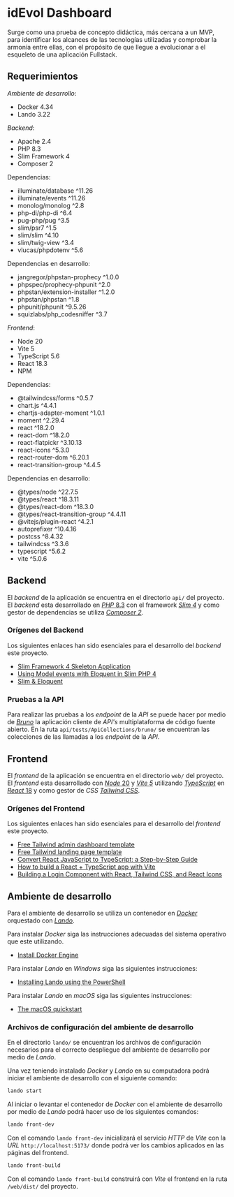 # idEvol Dashboard
Surge como una prueba de concepto didáctica, más cercana a un MVP, para identificar los alcances de las tecnologías utilizadas y comprobar la armonía entre ellas, con el propósito de que llegue a evolucionar a el esqueleto de una aplicación Fullstack.

## Requerimientos
*Ambiente de desarrollo*:
- Docker 4.34
- Lando 3.22

*Backend*:
- Apache 2.4
- PHP 8.3
- Slim Framework 4
- Composer 2

Dependencias:
- illuminate/database ^11.26
- illuminate/events ^11.26
- monolog/monolog ^2.8
- php-di/php-di ^6.4
- pug-php/pug ^3.5
- slim/psr7 ^1.5
- slim/slim ^4.10
- slim/twig-view ^3.4
- vlucas/phpdotenv ^5.6

Dependencias en desarrollo:
- jangregor/phpstan-prophecy ^1.0.0
- phpspec/prophecy-phpunit ^2.0
- phpstan/extension-installer ^1.2.0
- phpstan/phpstan ^1.8
- phpunit/phpunit ^9.5.26
- squizlabs/php_codesniffer ^3.7

*Frontend*:
- Node 20
- Vite 5
- TypeScript 5.6
- React 18.3
- NPM

Dependencias:
- @tailwindcss/forms ^0.5.7
- chart.js ^4.4.1
- chartjs-adapter-moment ^1.0.1
- moment ^2.29.4
- react ^18.2.0
- react-dom ^18.2.0
- react-flatpickr ^3.10.13
- react-icons ^5.3.0
- react-router-dom ^6.20.1
- react-transition-group ^4.4.5

Dependencias en desarrollo:
- @types/node ^22.7.5
- @types/react ^18.3.11
- @types/react-dom ^18.3.0
- @types/react-transition-group ^4.4.11
- @vitejs/plugin-react ^4.2.1
- autoprefixer ^10.4.16
- postcss ^8.4.32
- tailwindcss ^3.3.6
- typescript ^5.6.2
- vite ^5.0.6

## Backend
El _backend_ de la aplicación se encuentra en el directorio `api/` del proyecto. El _backend_ esta desarrollado en [_PHP_ 8.3](https://www.php.net/releases/8.3/es.php) con el framework [_Slim 4_](https://www.slimframework.com/docs/v4/) y como gestor de dependencias se utiliza [_Composer 2_](https://getcomposer.org/doc/00-intro.md).

### Orígenes del Backend
Los siguientes enlaces han sido esenciales para el desarrollo del _backend_ este proyecto.
- [Slim Framework 4 Skeleton Application](https://github.com/slimphp/Slim-Skeleton)
- [Using Model events with Eloquent in Slim PHP 4](https://www.enovision.net/using-model-events-eloquent-slim-php)
- [Slim & Eloquent](https://github.com/kladd/slim-eloquent)

### Pruebas a la API
Para realizar las pruebas a los _endpoint_ de la _API_ se puede hacer por medio de [_Bruno_](https://www.usebruno.com/) la aplicación cliente de _API's_ multiplataforma de código fuente abierto. En la ruta `api/tests/ApiCollections/bruno/` se encuentran las colecciones de las llamadas a los _endpoint_ de la _API_.

## Frontend
El _frontend_ de la aplicación se encuentra en el directorio `web/` del proyecto. El _frontend_ esta desarrollado con [_Node_ 20](https://nodejs.org/en/) y [_Vite 5_](https://es.vitejs.dev/) utilizando [_TypeScript_](https://www.typescriptlang.org/) en [_React_ 18](https://es.react.dev/) y como gestor de _CSS_ [_Tailwind CSS_](https://tailwindcss.com/).

### Orígenes del Frontend
Los siguientes enlaces han sido esenciales para el desarrollo del _frontend_ este proyecto.
- [Free Tailwind admin dashboard template](https://github.com/cruip/tailwind-dashboard-template)
- [Free Tailwind landing page template](https://github.com/cruip/tailwind-landing-page-template)
- [Convert React JavaScript to TypeScript: a Step-by-Step Guide](https://www.technigo.io/explained/convert-react-javascript-to-typescript)
- [How to build a React + TypeScript app with Vite](https://blog.logrocket.com/build-react-typescript-app-vite/)
- [Building a Login Component with React, Tailwind CSS, and React Icons](https://medium.com/@ryaddev/building-a-login-component-with-react-tailwind-css-and-react-icons-12cdcb26ed27)

## Ambiente de desarrollo
Para el ambiente de desarrollo se utiliza un contenedor en [_Docker_](https://www.docker.com/) orquestado con [_Lando_](https://docs.lando.dev/getting-started/).

Para instalar _Docker_ siga las instrucciones adecuadas del sistema operativo que este utilizando.
- [Install Docker Engine](https://docs.docker.com/engine/install/)

Para instalar _Lando_ en _Windows_ siga las siguientes instrucciones:
- [Installing Lando using the PowerShell](https://docs.lando.dev/install/windows.html)

Para instalar _Lando_ en _macOS_ siga las siguientes instrucciones:
- [The macOS quickstart](https://docs.lando.dev/install/macos.html)

### Archivos de configuración del ambiente de desarrollo
En el directorio `lando/` se encuentran los archivos de configuración necesarios para el correcto despliegue del ambiente de desarrollo por medio de _Lando_.

Una vez teniendo instalado _Docker_ y _Lando_ en su computadora podrá iniciar el ambiente de desarrollo con el siguiente comando:
```bash
lando start
```

Al iniciar o levantar el contenedor de _Docker_ con el ambiente de desarrollo por medio de _Lando_ podrá hacer uso de los siguientes comandos:

```bash
lando front-dev
```
Con el comando `lando front-dev` inicializará el servicio _HTTP_ de _Vite_ con la _URL_ `http://localhost:5173/` donde podrá ver los cambios aplicados en las páginas del frontend.

```bash
lando front-build
```
Con el comando `lando front-build` construirá con _Vite_ el frontend en la ruta `/web/dist/` del proyecto.

